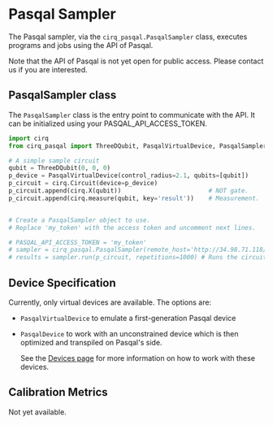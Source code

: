 # Pasqal Sampler

The Pasqal sampler, via the `cirq_pasqal.PasqalSampler` class, executes programs
and jobs using the API of Pasqal.

Note that the API of Pasqal is not yet open for public access. Please contact us
if you are interested.

## PasqalSampler class

The `PasqalSampler` class is the entry point to communicate with the API. It can
be initialized using your PASQAL_API_ACCESS_TOKEN.

```python
import cirq
from cirq_pasqal import ThreeDQubit, PasqalVirtualDevice, PasqalSampler

# A simple sample circuit
qubit = ThreeDQubit(0, 0, 0)
p_device = PasqalVirtualDevice(control_radius=2.1, qubits=[qubit])
p_circuit = cirq.Circuit(device=p_device)
p_circuit.append(cirq.X(qubit))                        # NOT gate.
p_circuit.append(cirq.measure(qubit, key='result'))    # Measurement.


# Create a PasqalSampler object to use.
# Replace 'my_token' with the access token and uncomment next lines.

# PASQAL_API_ACCESS_TOKEN = 'my_token'
# sampler = cirq_pasqal.PasqalSampler(remote_host='http://34.98.71.118/v0/pasqal', access_token=PASQAL_API_ACCESS_TOKEN)
# results = sampler.run(p_circuit, repetitions=1000) # Runs the circuit and returns the results in a 'Result'
```

## Device Specification

Currently, only virtual devices are available. The options are:

*   `PasqalVirtualDevice` to emulate a first-generation Pasqal device
*   `PasqalDevice` to work with an unconstrained device which is then optimized
    and transpiled on Pasqal's side.

    See the [Devices page](devices.md) for more information on how to work with
    these devices.

## Calibration Metrics

Not yet available.
